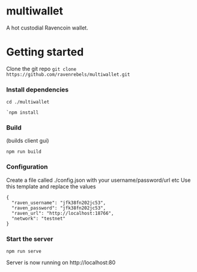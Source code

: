 # multiwallet

A hot custodial Ravencoin wallet.

# Getting started

Clone the git repo `git clone https://github.com/ravenrebels/multiwallet.git`

### Install dependencies

```
cd ./multiwallet
```

```
`npm install
```

### Build

(builds client gui)

```
npm run build
```

### Configuration

Create a file called ./config.json with your username/password/url etc
Use this template and replace the values

```
{
  "raven_username": "jfk38fn202jc53",
  "raven_password": "jfk38fn202jc53",
  "raven_url": "http://localhost:18766",
  "network": "testnet"
}

```

### Start the server

```
npm run serve
```

Server is now running on http://localhost:80

